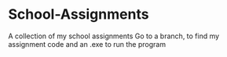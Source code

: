 # School-Assignments
A collection of my school assignments
Go to a branch, to find my assignment code and an .exe to run the program
